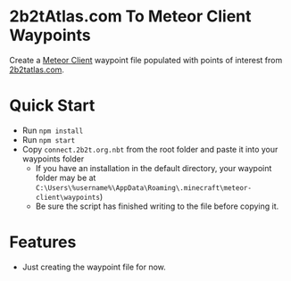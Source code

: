# 2b2tAtlas.com To Meteor Client Waypoints

Create a [Meteor Client](https://github.com/MeteorDevelopment/meteor-client) waypoint file populated with points of interest from [2b2tatlas.com](https://2b2tatlas.com/).

# Quick Start

- Run `npm install`
- Run `npm start`
- Copy `connect.2b2t.org.nbt` from the root folder and paste it into your waypoints folder
  - If you have an installation in the default directory, your waypoint folder may be at `C:\Users\%username%\AppData\Roaming\.minecraft\meteor-client\waypoints`)
  - Be sure the script has finished writing to the file before copying it.
  
# Features

- Just creating the waypoint file for now.
